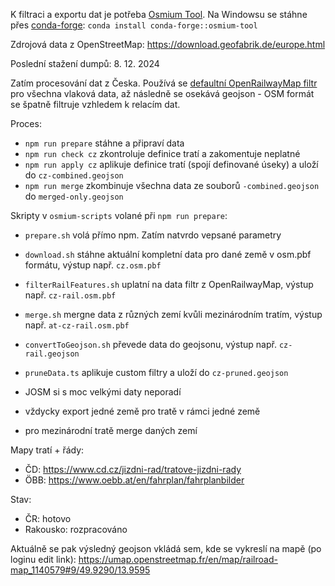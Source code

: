 K filtraci a exportu dat je potřeba [Osmium Tool](https://osmcode.org/osmium-tool/). Na Windowsu se stáhne přes [conda-forge](https://conda-forge.org/download/): `conda install conda-forge::osmium-tool`

Zdrojová data z OpenStreetMap: https://download.geofabrik.de/europe.html

Poslední stažení dumpů: 8. 12. 2024

Zatím procesování dat z Česka. Používá se [defaultní OpenRailwayMap filtr](https://github.com/OpenRailwayMap/OpenRailwayMap-CartoCSS/blob/master/SETUP.md#load-osm-data-into-the-database) pro všechna vlaková data, až následně se osekává geojson - OSM formát se špatně filtruje vzhledem k relacím dat.

Proces:
- `npm run prepare` stáhne a připraví data
- `npm run check cz` zkontroluje definice tratí a zakomentuje neplatné
- `npm run apply cz` aplikuje definice tratí (spojí definované úseky) a uloží do `cz-combined.geojson`
- `npm run merge` zkombinuje všechna data ze souborů `-combined.geojson` do `merged-only.geojson`

Skripty v `osmium-scripts` volané při `npm run prepare`:
- `prepare.sh` volá přímo npm. Zatím natvrdo vepsané parametry
- `download.sh` stáhne aktuální kompletní data pro dané země v osm.pbf formátu, výstup např. `cz.osm.pbf`
- `filterRailFeatures.sh` uplatní na data filtr z OpenRailwayMap, výstup např. `cz-rail.osm.pbf`
- `merge.sh` mergne data z různých zemí kvůli mezinárodním tratím, výstup např. `at-cz-rail.osm.pbf`
- `convertToGeojson.sh` převede data do geojsonu, výstup např. `cz-rail.geojson`
- `pruneData.ts` aplikuje custom filtry a uloží do `cz-pruned.geojson`


- JOSM si s moc velkými daty neporadí
- vždycky export jedné země pro tratě v rámci jedné země
- pro mezinárodní tratě merge daných zemí

Mapy tratí + řády:
- ČD: https://www.cd.cz/jizdni-rad/tratove-jizdni-rady
- ÖBB: https://www.oebb.at/en/fahrplan/fahrplanbilder

Stav:
- ČR: hotovo
- Rakousko: rozpracováno


Aktuálně se pak výsledný geojson vkládá sem, kde se vykreslí na mapě (po loginu edit link): https://umap.openstreetmap.fr/en/map/railroad-map_1140579#9/49.9290/13.9595
